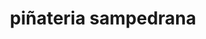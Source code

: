 ---
title: "piñateria sampedrana"
url: /san-pedro-nonualco/pinateria-sampedrana/
shop: Allgemein
---